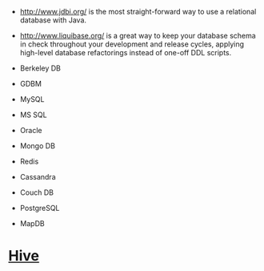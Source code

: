 - http://www.jdbi.org/ is the most straight-forward way to use a relational database with Java.
- http://www.liquibase.org/ is a great way to keep your database schema in check throughout your development and release cycles, applying high-level database refactorings instead of one-off DDL scripts.

- Berkeley DB
- GDBM
- MySQL
- MS SQL
- Oracle
- Mongo DB
- Redis
- Cassandra
- Couch DB
- PostgreSQL
- MapDB


# [Hive](https://hive.apache.org/)
